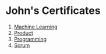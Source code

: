 # John's Certificates

1. [Machine Learning](machine-learning)
1. [Product](product)
1. [Programming](programming)
1. [Scrum](scrum)